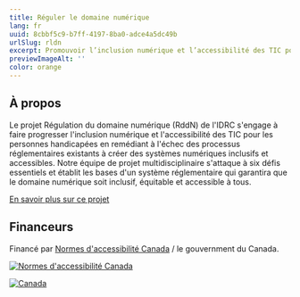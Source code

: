 ```yaml
---
title: Réguler le domaine numérique
lang: fr
uuid: 8cbbf5c9-b7ff-4197-8ba0-adce4a5dc49b
urlSlug: rldn
excerpt: Promouvoir l’inclusion numérique et l’accessibilité des TIC pour les personnes handicapées en remédiant à l’échec des processus réglementaires existants à créer des systèmes numériques inclusifs et accessibles
previewImageAlt: ''
color: orange
---
```

## À propos

Le projet Régulation du domaine numérique (RddN) de l'IDRC s'engage à faire progresser l'inclusion numérique et l'accessibilité des TIC pour les personnes handicapées en remédiant à l'échec des processus réglementaires existants à créer des systèmes numériques inclusifs et accessibles. Notre équipe de projet multidisciplinaire s'attaque à six défis essentiels et établit les bases d'un système réglementaire qui garantira que le domaine numérique soit inclusif, équitable et accessible à tous.

[En savoir plus sur ce projet](https://wecount.inclusivedesign.ca/rldn)

## Financeurs

Financé par [Normes d'accessibilité Canada](https://accessibilite.canada.ca) / le gouvernment du Canada.

[![Normes d'accessibilité Canada](/assets/uploads/asc.png)](https://accessibilite.canada.ca/)

[![Canada](/assets/uploads/canada.svg)](https://www.canada.ca/fr.html)
